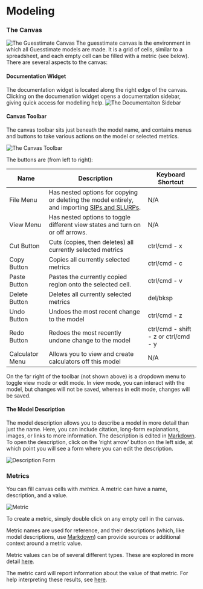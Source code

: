 # Modeling

### The Canvas

![The Guesstimate Canvas](/img/docs/Canvas.png)
The guesstimate canvas is the environment in which all Guesstimate models are made. It is a grid of cells, similar to a
spreadsheet, and each empty cell can be filled with a metric (see below). There are several aspects to the canvas:

#### Documentation Widget

The documentation widget is located along the right edge of the canvas. Clicking on the documenation widget opens a
documentation sidebar, giving quick access for modelling help.
![The Documentaiton Sidebar](/img/docs/Documentation-Widget-Open.png)

#### Canvas Toolbar

The canvas toolbar sits just beneath the model name, and contains menus and buttons to take various actions on the
model or selected metrics.

![The Canvas Toolbar](/img/docs/Canvas-Toolbar.png)

The buttons are (from left to right):

| Name            | Description                                                                                                         | Keyboard Shortcut                    |
| --------------- | ------------------------------------------------------------------------------------------------------------------- | ------------------------------------ |
| File Menu       | Has nested options for copying or deleting the model entirely, and importing [SIPs and SLURPs](sips_and_slurps.md). | N/A                                  |
| View Menu       | Has nested options to toggle different view states and turn on or off arrows.                                       | N/A                                  |
| Cut Button      | Cuts (copies, then deletes) all currently selected metrics                                                          | ctrl/cmd - x                         |
| Copy Button     | Copies all currently selected metrics                                                                               | ctrl/cmd - c                         |
| Paste Button    | Pastes the currently copied region onto the selected cell.                                                          | ctrl/cmd - v                         |
| Delete Button   | Deletes all currently selected metrics                                                                              | del/bksp                             |
| Undo Button     | Undoes the most recent change to the model                                                                          | ctrl/cmd - z                         |
| Redo Button     | Redoes the most recently undone change to the model                                                                 | ctrl/cmd - shift - z or ctrl/cmd - y |
| Calculator Menu | Allows you to view and create calculators off this model                                                            | N/A                                  |

On the far right of the toolbar (not shown above) is a dropdown menu to toggle view mode or edit mode. In view mode, you
can interact with the model, but changes will not be saved, whereas in edit mode, changes will be saved.

#### The Model Description

The model description allows you to describe a model in more detail than just the name. Here, you can include citation,
long-form explanations, images, or links to more information. The description is edited in [Markdown](markdown.md). To
open the description, click on the 'right arrow' button on the left side, at which point you will see a form where you
can edit the description.

![Description Form](/img/docs/Description-Form.png)

### Metrics

You can fill canvas cells with _metrics_. A metric can have a name, description, and a value.

![Metric](/img/docs/Metric.png)

To create a metric, simply double click on any empty cell in the canvas.

Metric names are used for reference, and their descriptions (which, like model descriptions, use
[Markdown](markdown.md)) can provide sources or additional context around a metric value.

Metric values can be of several different types. These are explored in more detail [here](input_types.md).

The metric card will report information about the value of that metric. For help interpreting these results, see
[here](interpreting_your_results.md).
